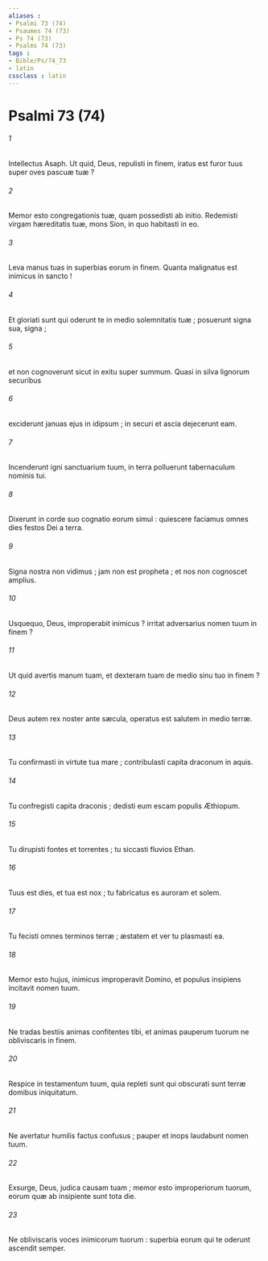 ```yaml
---
aliases : 
- Psalmi 73 (74)
- Psaumes 74 (73)
- Ps 74 (73)
- Psalms 74 (73)
tags : 
- Bible/Ps/74_73
- latin
cssclass : latin
---
```


# Psalmi 73 (74)

###### 1
Intellectus Asaph. Ut quid, Deus, repulisti in finem, iratus est furor tuus super oves pascuæ tuæ ?
###### 2
Memor esto congregationis tuæ, quam possedisti ab initio. Redemisti virgam hæreditatis tuæ, mons Sion, in quo habitasti in eo.
###### 3
Leva manus tuas in superbias eorum in finem. Quanta malignatus est inimicus in sancto !
###### 4
Et gloriati sunt qui oderunt te in medio solemnitatis tuæ ; posuerunt signa sua, signa ;
###### 5
et non cognoverunt sicut in exitu super summum. Quasi in silva lignorum securibus
###### 6
exciderunt januas ejus in idipsum ; in securi et ascia dejecerunt eam.
###### 7
Incenderunt igni sanctuarium tuum, in terra polluerunt tabernaculum nominis tui.
###### 8
Dixerunt in corde suo cognatio eorum simul : quiescere faciamus omnes dies festos Dei a terra.
###### 9
Signa nostra non vidimus ; jam non est propheta ; et nos non cognoscet amplius.
###### 10
Usquequo, Deus, improperabit inimicus ? irritat adversarius nomen tuum in finem ?
###### 11
Ut quid avertis manum tuam, et dexteram tuam de medio sinu tuo in finem ?
###### 12
Deus autem rex noster ante sæcula, operatus est salutem in medio terræ.
###### 13
Tu confirmasti in virtute tua mare ; contribulasti capita draconum in aquis.
###### 14
Tu confregisti capita draconis ; dedisti eum escam populis Æthiopum.
###### 15
Tu dirupisti fontes et torrentes ; tu siccasti fluvios Ethan.
###### 16
Tuus est dies, et tua est nox ; tu fabricatus es auroram et solem.
###### 17
Tu fecisti omnes terminos terræ ; æstatem et ver tu plasmasti ea.
###### 18
Memor esto hujus, inimicus improperavit Domino, et populus insipiens incitavit nomen tuum.
###### 19
Ne tradas bestiis animas confitentes tibi, et animas pauperum tuorum ne obliviscaris in finem.
###### 20
Respice in testamentum tuum, quia repleti sunt qui obscurati sunt terræ domibus iniquitatum.
###### 21
Ne avertatur humilis factus confusus ; pauper et inops laudabunt nomen tuum.
###### 22
Exsurge, Deus, judica causam tuam ; memor esto improperiorum tuorum, eorum quæ ab insipiente sunt tota die.
###### 23
Ne obliviscaris voces inimicorum tuorum : superbia eorum qui te oderunt ascendit semper.
